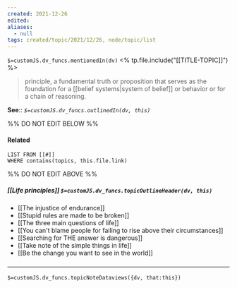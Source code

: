 ```yaml
---
created: 2021-12-26 
edited: 
aliases:
  - null
tags: created/topic/2021/12/26, node/topic/list
---
```

`$=customJS.dv_funcs.mentionedIn(dv)`
<% tp.file.include("[[TITLE-TOPIC]]") %>


> principle, a fundamental truth or proposition that serves as the foundation for a [[belief systems|system of belief]] or behavior or for a chain of reasoning.

**See**:: 
*`$=customJS.dv_funcs.outlinedIn(dv, this)`*

%% DO NOT EDIT BELOW %%
#### Related 
```dataview
LIST FROM [[#]]
WHERE contains(topics, this.file.link)
```
%% DO NOT EDIT ABOVE %%
##### [[Life principles]] `$=customJS.dv_funcs.topicOutlineHeader(dv, this)`

- [[The injustice of endurance]]
- [[Stupid rules are made to be broken]]
- [[The three main questions of life]]
- [[You can't blame people for failing to rise above their circumstances]]
- [[Searching for THE answer is dangerous]]
- [[Take note of the simple things in life]]
- [[Be the change you want to see in the world]]

### <hr class="dataviews"/>

`$=customJS.dv_funcs.topicNoteDataviews({dv, that:this})`
